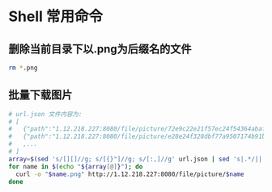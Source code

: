# Shell 常用命令

## 删除当前目录下以.png为后缀名的文件
```bash
rm *.png
```

## 批量下载图片
```bash
# url.json 文件内容为:
# [
#   {"path":"1.12.218.227:8080/file/picture/72e9c22e21f57ec24f54364abafc9c1a"},
#   {"path":"1.12.218.227:8080/file/picture/e28e24f328dbf77a9507174b91be7e92"}
#   ,...
# ]
array=$(sed 's/[][]//g; s/[{}"]//g; s/[:,]//g' url.json | sed 's|.*/||')
for name in $(echo "${array[@]}"); do
  curl -o "$name.png" http://1.12.218.227:8080/file/picture/$name
done
```